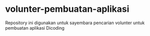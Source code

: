 # volunter-pembuatan-aplikasi
Repository ini digunakan untuk sayembara pencarian volunter untuk pembuatan aplikasi Dicoding
